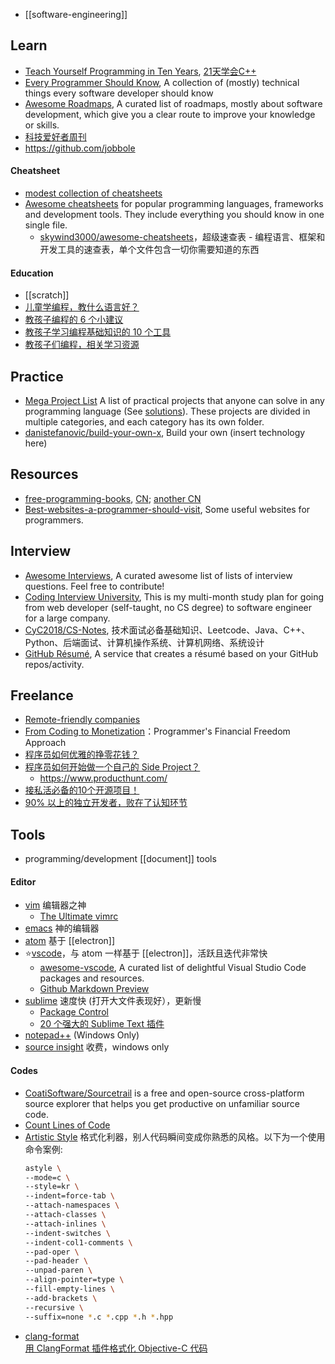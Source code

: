 - [[software-engineering]]


## Learn
- [Teach Yourself Programming in Ten Years](http://norvig.com/21-days.html), [21天学会C++](http://coolshell.cn/articles/2250.html)
- [Every Programmer Should Know](https://github.com/mtdvio/every-programmer-should-know), A collection of (mostly) technical things every software developer should know
- [Awesome Roadmaps](https://github.com/liuchong/awesome-roadmaps), A curated list of roadmaps, mostly about software development, which give you a clear route to improve your knowledge or skills.
- [科技爱好者周刊](https://github.com/ruanyf/weekly)
- https://github.com/jobbole
#### Cheatsheet
- [modest collection of cheatsheets](https://devhints.io/) 
- [Awesome cheatsheets](https://github.com/LeCoupa/awesome-cheatsheets) for popular programming languages, frameworks and development tools. They include everything you should know in one single file.
  - [skywind3000/awesome-cheatsheets](https://github.com/skywind3000/awesome-cheatsheets)，超级速查表 - 编程语言、框架和开发工具的速查表，单个文件包含一切你需要知道的东西
#### Education
- [[scratch]]
- [儿童学编程，教什么语言好？](https://www.zhihu.com/question/19705160?wechatShare=1)
- [教孩子编程的 6 个小建议](http://blog.jobbole.com/95737/)
- [教孩子学习编程基础知识的 10 个工具](http://blog.jobbole.com/77291/)
- [教孩子们编程，相关学习资源](http://blog.jobbole.com/49786/)



## Practice
- [Mega Project List](https://github.com/karan/Projects) A list of practical projects that anyone can solve in any programming language (See [solutions](https://github.com/thekarangoel/Projects-Solutions)). These projects are divided in multiple categories, and each category has its own folder.
- [danistefanovic/build-your-own-x](https://github.com/danistefanovic/build-your-own-x), Build your own (insert technology here)



## Resources
- [free-programming-books](https://github.com/EbookFoundation/free-programming-books), [CN](https://github.com/EbookFoundation/free-programming-books/blob/master/free-programming-books-zh.md); [another CN](https://github.com/justjavac/free-programming-books-zh_CN)
- [Best-websites-a-programmer-should-visit](https://github.com/sdmg15/Best-websites-a-programmer-should-visit),  Some useful websites for programmers.



## Interview
- [Awesome Interviews](https://github.com/MaximAbramchuck/awesome-interview-questions), A curated awesome list of lists of interview questions. Feel free to contribute! 
- [Coding Interview University](https://github.com/jwasham/coding-interview-university), This is my multi-month study plan for going from web developer (self-taught, no CS degree) to software engineer for a large company.
- [CyC2018/CS-Notes](https://github.com/CyC2018/CS-Notes),  技术面试必备基础知识、Leetcode、Java、C++、Python、后端面试、计算机操作系统、计算机网络、系统设计
- [GitHub Résumé](https://github.com/resume/resume.github.com), A service that creates a résumé based on your GitHub repos/activity.



## Freelance
- [Remote-friendly companies](https://github.com/remoteintech/remote-jobs)
- [From Coding to Monetization](https://github.com/floatinghotpot/coding-to-monetization)：Programmer's Financial Freedom Approach
- [程序员如何优雅的挣零花钱？](https://github.com/easychen/howto-make-more-money)
- [程序员如何开始做一个自己的 Side Project？](http://blog.parryqiu.com/2018/10/25/side_project_inspiration/)
  - https://www.producthunt.com/
- [接私活必备的10个开源项目！](https://zhuanlan.zhihu.com/p/82124789?utm_source=wechat_session&utm_medium=social&utm_oi=40735038504960)
- [90% 以上的独立开发者，败在了认知环节](https://juejin.im/post/5be0fc31e51d4552d47d1213)



## Tools
- programming/development [[document]] tools
#### Editor
- [vim](https://www.vim.org/) 编辑器之神
  - [The Ultimate vimrc](https://github.com/amix/vimrc)
- [emacs](https://www.gnu.org/software/emacs/) 神的编辑器
- [atom](https://github.com/doubility-sky/daydayup/wiki/atom-editor "GitHub 出品，好吧现在也是微软的了- -|||") 基于 [[electron]]
- :star:[vscode](https://code.visualstudio.com/ "微软出品")，与 atom 一样基于 [[electron]]，活跃且迭代非常快
  - [awesome-vscode](https://github.com/viatsko/awesome-vscode), A curated list of delightful Visual Studio Code packages and resources. 
  - [Github Markdown Preview](https://marketplace.visualstudio.com/items?itemName=bierner.github-markdown-preview)
- [sublime](http://www.sublimetext.com/) 速度快 (打开大文件表现好），更新慢
  - [Package Control](https://packagecontrol.io/installation)
  - [20 个强大的 Sublime Text 插件](https://www.oschina.net/translate/20-powerful-sublimetext-plugins)
- [notepad++](https://notepad-plus-plus.org/) (Windows Only)
- [source insight](http://www.sourceinsight.com/) 收费，windows only
#### Codes
- [CoatiSoftware/Sourcetrail](https://github.com/CoatiSoftware/Sourcetrail) is a free and open-source cross-platform source explorer that helps you get productive on unfamiliar source code.
- [Count Lines of Code](https://github.com/AlDanial/cloc)
- [Artistic Style](http://astyle.sourceforge.net/) 格式化利器，别人代码瞬间变成你熟悉的风格。以下为一个使用命令案例:   
  ```bash
  astyle \
  --mode=c \
  --style=kr \
  --indent=force-tab \
  --attach-namespaces \
  --attach-classes \
  --attach-inlines \
  --indent-switches \
  --indent-col1-comments \
  --pad-oper \
  --pad-header \
  --unpad-paren \
  --align-pointer=type \
  --fill-empty-lines \
  --add-brackets \
  --recursive \
  --suffix=none *.c *.cpp *.h *.hpp
  ```
- [clang-format](http://clang.llvm.org/docs/ClangFormat.html)  
  [用 ClangFormat 插件格式化 Objective-C 代码](http://phenmod.com/blog/2015/11/17/use-clangformat-to-format-objective-c-code/)
